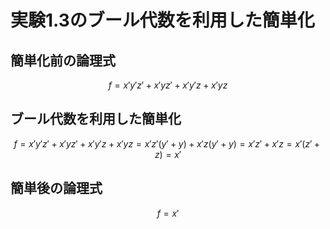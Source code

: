 # 実験1.3のブール代数を利用した簡単化

## 簡単化前の論理式
```math
f = x' y' z' + x' y z' + x' y' z + x' y z
```

## ブール代数を利用した簡単化

```math
f = x' y' z' + x' y z' + x' y' z + x' y z
  = x' z'( y' + y ) + x' z ( y' + y )
  = x' z' + x' z
  = x' ( z' + z )
  = x'
```

## 簡単後の論理式
```math
f = x'
```
